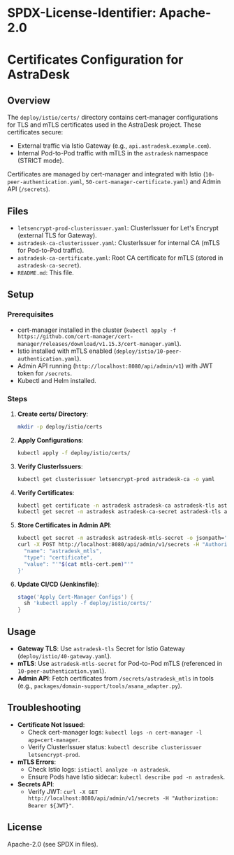 # SPDX-License-Identifier: Apache-2.0
# Certificates Configuration for AstraDesk

## Overview

The `deploy/istio/certs/` directory contains cert-manager configurations for TLS and mTLS certificates used in the AstraDesk project. These certificates secure:
- External traffic via Istio Gateway (e.g., `api.astradesk.example.com`).
- Internal Pod-to-Pod traffic with mTLS in the `astradesk` namespace (STRICT mode).

Certificates are managed by cert-manager and integrated with Istio (`10-peer-authentication.yaml`, `50-cert-manager-certificate.yaml`) and Admin API (`/secrets`).

## Files

- `letsencrypt-prod-clusterissuer.yaml`: ClusterIssuer for Let's Encrypt (external TLS for Gateway).
- `astradesk-ca-clusterissuer.yaml`: ClusterIssuer for internal CA (mTLS for Pod-to-Pod traffic).
- `astradesk-ca-certificate.yaml`: Root CA certificate for mTLS (stored in `astradesk-ca-secret`).
- `README.md`: This file.

## Setup

### Prerequisites
- cert-manager installed in the cluster (`kubectl apply -f https://github.com/cert-manager/cert-manager/releases/download/v1.15.3/cert-manager.yaml`).
- Istio installed with mTLS enabled (`deploy/istio/10-peer-authentication.yaml`).
- Admin API running (`http://localhost:8080/api/admin/v1`) with JWT token for `/secrets`.
- Kubectl and Helm installed.

### Steps
1. **Create certs/ Directory**:
   ```bash
   mkdir -p deploy/istio/certs
   ```

2. **Apply Configurations**:
   ```bash
   kubectl apply -f deploy/istio/certs/
   ```

3. **Verify ClusterIssuers**:
   ```bash
   kubectl get clusterissuer letsencrypt-prod astradesk-ca -o yaml
   ```

4. **Verify Certificates**:
   ```bash
   kubectl get certificate -n astradesk astradesk-ca astradesk-tls astradesk-mtls-cert -o yaml
   kubectl get secret -n astradesk astradesk-ca-secret astradesk-tls astradesk-mtls-secret
   ```

5. **Store Certificates in Admin API**:
   ```bash
   kubectl get secret -n astradesk astradesk-mtls-secret -o jsonpath='{.data.tls\.crt}' | base64 -d > mtls-cert.pem
   curl -X POST http://localhost:8080/api/admin/v1/secrets -H "Authorization: Bearer ${JWT}" -d '{
     "name": "astradesk_mtls",
     "type": "certificate",
     "value": "'"$(cat mtls-cert.pem)"'"
   }'
   ```

6. **Update CI/CD (Jenkinsfile)**:
   ```groovy
   stage('Apply Cert-Manager Configs') {
     sh 'kubectl apply -f deploy/istio/certs/'
   }
   ```

## Usage
- **Gateway TLS**: Use `astradesk-tls` Secret for Istio Gateway (`deploy/istio/40-gateway.yaml`).
- **mTLS**: Use `astradesk-mtls-secret` for Pod-to-Pod mTLS (referenced in `10-peer-authentication.yaml`).
- **Admin API**: Fetch certificates from `/secrets/astradesk_mtls` in tools (e.g., `packages/domain-support/tools/asana_adapter.py`).

## Troubleshooting
- **Certificate Not Issued**:
  - Check cert-manager logs: `kubectl logs -n cert-manager -l app=cert-manager`.
  - Verify ClusterIssuer status: `kubectl describe clusterissuer letsencrypt-prod`.
- **mTLS Errors**:
  - Check Istio logs: `istioctl analyze -n astradesk`.
  - Ensure Pods have Istio sidecar: `kubectl describe pod -n astradesk`.
- **Secrets API**:
  - Verify JWT: `curl -X GET http://localhost:8080/api/admin/v1/secrets -H "Authorization: Bearer ${JWT}"`.

## License
Apache-2.0 (see SPDX in files).
